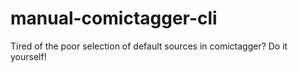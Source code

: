 # manual-comictagger-cli
Tired of the poor selection of default sources in comictagger? Do it yourself!
